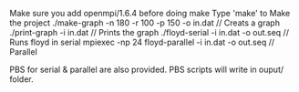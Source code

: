 Make sure you add openmpi/1.6.4 before doing make
Type 'make' to Make the project
./make-graph -n 180  -r 100 -p 150 -o in.dat // Creats a graph
./print-graph -i in.dat                      // Prints the graph
./floyd-serial -i in.dat -o out.seq          // Runs floyd in serial
mpiexec -np 24 floyd-parallel -i in.dat -o out.seq // Parallel


PBS for serial & parallel are also provided. PBS scripts will write in ouput/ folder.


